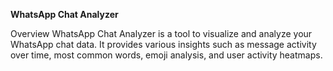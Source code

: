 **WhatsApp Chat Analyzer**

Overview
WhatsApp Chat Analyzer is a tool to visualize and analyze your WhatsApp chat data. It provides various insights such as message activity over time, most common words, emoji analysis, and user activity heatmaps.
